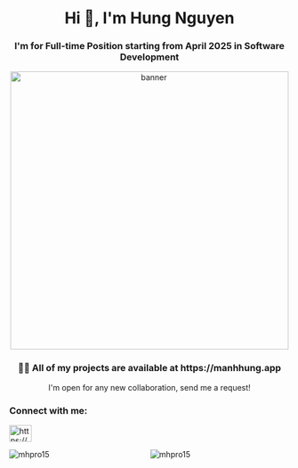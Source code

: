 <div data-color-mode="light" align="center">
<h1 align="center">Hi 👋, I'm Hung Nguyen</h1>
<h3 align="center">I'm for Full-time Position starting from April 2025 in Software Development</h3>
<img width="500" src="https://cdn.dribbble.com/users/50886/screenshots/2710024/coding.gif" alt="banner">


<h3>👨‍💻 All of my projects are available at https://manhhung.app</h3>

<p>I'm open for any new collaboration, send me a request!</p>
<h3 align="left">Connect with me:</h3>
<p align="left">
<a href="https://www.linkedin.com/in/hung-nguyen1206/" target="blank"><img align="center" src="https://raw.githubusercontent.com/rahuldkjain/github-profile-readme-generator/master/src/images/icons/Social/linked-in-alt.svg" alt="https://www.linkedin.com/in/hung-nguyen1206/" height="30" width="40" /></a>
</p>

<p><img align="left" src="https://github-readme-stats.vercel.app/api/top-langs?username=mhpro15&show_icons=true&bg_color=ffffff&locale=en&layout=compact" alt="mhpro15" /></p>
<p><img align="center" src="https://github-readme-streak-stats.herokuapp.com?user=mhpro15&theme=gruvbox" alt="mhpro15" /></p>
</div>

